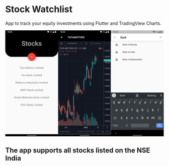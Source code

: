 # Stock Watchlist

App to track your equity investments using Flutter and TradingView Charts.

![](screenshot.jpeg)

## The app supports all stocks listed on the NSE India 
